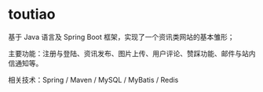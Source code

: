 # toutiao

基于 Java 语言及 Spring Boot 框架，实现了一个资讯类网站的基本雏形；

主要功能：注册与登陆、资讯发布、图片上传、用户评论、赞踩功能、邮件与站内信通知等。

相关技术：Spring / Maven / MySQL / MyBatis / Redis
